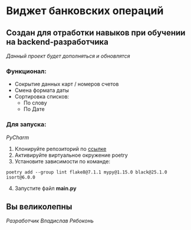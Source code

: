 # Виджет банковских операций

## Создан для отработки навыков при обучении на backend-разработчика ##

*Данный проект будет дополняться и обновлятся*

### Функционал:
 * Сокрытие данных карт / номеров счетов
 * Смена формата даты
 * Сортировка списков:
    * По слову
    * По Дате


### Для запуска:
*PyCharm*

1. Клонируйте репозиторий по [ссылке](git@github.com:ngiubaba/home_work10.git)
2. Активируйте виртуальное окружение poetry
3. Установите зависимости по команде:
```
poetry add --group lint flake8@7.1.1 mypy@1.15.0 black@25.1.0 isort@6.0.0
```
4. Запустите файл **main.py**

## Вы великолепны ##

*Разработчик Владислав Рябоконь*


